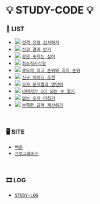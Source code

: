 # 💡 STUDY-CODE 💡

### 🚩 LIST
  - <img src="https://img.shields.io/badge/java-007396?style=flat-square&logo=java&logoColor=white"/>   [`성격 유형 검사하기`](https://github.com/soooving/study-code/blob/main/programmers/2022%20KAKAO%20TECH%20INTERNSHIP/%EC%84%B1%EA%B2%A9%20%EC%9C%A0%ED%98%95%20%EA%B2%80%EC%82%AC%ED%95%98%EA%B8%B0.java)
  - <img src="https://img.shields.io/badge/java-007396?style=flat-square&logo=java&logoColor=white"/>   [`신고 결과 받기`](https://github.com/soooving/study-code/blob/main/programmers/2022%20KAKAO%20BLIND%20RECRUITMENT/%EC%8B%A0%EA%B3%A0%20%EA%B2%B0%EA%B3%BC%20%EB%B0%9B%EA%B8%B0.java)
  - <img src="https://img.shields.io/badge/java-007396?style=flat-square&logo=java&logoColor=white"/>   [`같은 숫자는 싫어`](https://github.com/soooving/study-code/blob/main/programmers/%EC%8A%A4%ED%83%9D%C2%B7%ED%81%90/%EA%B0%99%EC%9D%80%20%EC%88%AB%EC%9E%90%EB%8A%94%20%EC%8B%AB%EC%96%B4.java)
  - <img src="https://img.shields.io/badge/java-007396?style=flat-square&logo=java&logoColor=white"/>   [`최소직사각형`](https://github.com/soooving/study-code/blob/main/programmers/%EC%99%84%EC%A0%84%ED%83%90%EC%83%89/%EC%B5%9C%EC%86%8C%EC%A7%81%EC%82%AC%EA%B0%81%ED%98%95.java)
  - <img src="https://img.shields.io/badge/java-007396?style=flat-square&logo=java&logoColor=white"/>   [`로또의 최고 순위와 최저 순위`](https://github.com/soooving/study-code/blob/main/programmers/2021%20Dev-Matching:%20%EC%9B%B9%20%EB%B0%B1%EC%97%94%EB%93%9C%20%EA%B0%9C%EB%B0%9C%EC%9E%90(%EC%83%81%EB%B0%98%EA%B8%B0)/%EB%A1%9C%EB%98%90%EC%9D%98%20%EC%B5%9C%EA%B3%A0%20%EC%88%9C%EC%9C%84%EC%99%80%20%EC%B5%9C%EC%A0%80%20%EC%88%9C%EC%9C%84.java)
  - <img src="https://img.shields.io/badge/java-007396?style=flat-square&logo=java&logoColor=white"/>   [`신규 아이디 추천`](https://github.com/soooving/study-code/blob/main/programmers/2022%20KAKAO%20BLIND%20RECRUITMENT/%EC%8B%A0%EA%B7%9C%20%EC%95%84%EC%9D%B4%EB%94%94%20%EC%B6%94%EC%B2%9C.java)
  - <img src="https://img.shields.io/badge/java-007396?style=flat-square&logo=java&logoColor=white"/>   [`숫자 문자열과 영단어`](https://github.com/soooving/study-code/blob/main/programmers/2021%20%EC%B9%B4%EC%B9%B4%EC%98%A4%20%EC%B1%84%EC%9A%A9%EC%97%B0%EA%B3%84%ED%98%95%20%EC%9D%B8%ED%84%B4%EC%8B%AD/%EC%88%AB%EC%9E%90%20%EB%AC%B8%EC%9E%90%EC%97%B4%EA%B3%BC%20%EC%98%81%EB%8B%A8%EC%96%B4.java)
  - <img src="https://img.shields.io/badge/java-007396?style=flat-square&logo=java&logoColor=white"/>   [`나머지가 1이 되는 수 찾기`](https://github.com/soooving/study-code/blob/main/programmers/%EC%9B%94%EA%B0%84%20%EC%BD%94%EB%93%9C%20%EC%B1%8C%EB%A6%B0%EC%A7%80%20%EC%8B%9C%EC%A6%8C3/%EB%82%98%EB%A8%B8%EC%A7%80%EA%B0%80%201%EC%9D%B4%20%EB%90%98%EB%8A%94%20%EC%88%98%20%EC%B0%BE%EA%B8%B0.java)
  - <img src="https://img.shields.io/badge/java-007396?style=flat-square&logo=java&logoColor=white"/>   [`없는 숫자 더하기`](https://github.com/soooving/study-code/blob/main/programmers/%EC%9B%94%EA%B0%84%20%EC%BD%94%EB%93%9C%20%EC%B1%8C%EB%A6%B0%EC%A7%80%20%EC%8B%9C%EC%A6%8C3/%EC%97%86%EB%8A%94%20%EC%88%AB%EC%9E%90%20%EB%8D%94%ED%95%98%EA%B8%B0.java)
  - <img src="https://img.shields.io/badge/java-007396?style=flat-square&logo=java&logoColor=white"/>   [`부족한 금액 계산하기`](https://github.com/soooving/study-code/blob/main/programmers/%EC%9C%84%ED%81%B4%EB%A6%AC%20%EC%B1%8C%EB%A6%B0%EC%A7%80/%EB%B6%80%EC%A1%B1%ED%95%9C%20%EA%B8%88%EC%95%A1%20%EA%B3%84%EC%82%B0%ED%95%98%EA%B8%B0.java)


<br/>

### 🖥 SITE
  - [`백준`](https://www.acmicpc.net/)
  - [`프로그래머스`](https://programmers.co.kr/)

<br/>

### 🎞 LOG
  - [`STUDY-LOG`](https://github.com/soooving/study-log)

